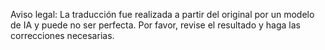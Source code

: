 

Aviso legal: La traducción fue realizada a partir del original por un modelo de IA y puede no ser perfecta. Por favor, revise el resultado y haga las correcciones necesarias.